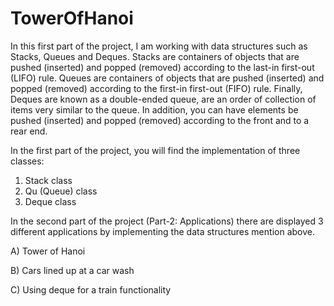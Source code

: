 # TowerOfHanoi

In this first part of the project, I am working with data structures such as Stacks, Queues and Deques. Stacks are containers of objects that are pushed (inserted) and popped (removed) according to the last-in first-out (LIFO) rule. Queues are containers of objects that are pushed (inserted) and popped (removed) according to the first-in first-out (FIFO) rule. Finally, Deques are known as a double-ended queue, are an order of collection of items very similar to the queue. In addition, you can have elements be pushed (inserted) and popped (removed) according to the front and to a rear end. 

In the first part of the project, you will find the implementation of three classes:
1.	Stack class
2.	Qu (Queue) class
3.	Deque class
	
In the second part of the project (Part-2: Applications) there are displayed 3 different applications by implementing the data structures mention above.

A)	Tower of Hanoi

B)	Cars lined up at a car wash

C)	Using deque for a train functionality
